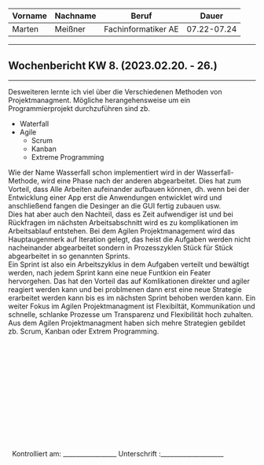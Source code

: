 #

| Vorname | Nachname | Beruf | Dauer |
|---|---|---|---|
|Marten| Meißner|Fachinformatiker AE|07.22-07.24|
---

## Wochenbericht KW 8.  (2023.02.20. - 26.)

---

Desweiteren lernte ich viel über die Verschiedenen Methoden von Projektmanagment.
Mögliche herangehensweise um ein Programmierprojekt durchzuführen sind zb.
- Waterfall
- Agile
    -  Scrum
    -  Kanban
    -  Extreme Programming

Wie der Name Wasserfall schon implementiert wird in der Wasserfall-Methode, wird eine Phase nach der anderen abgearbeitet.
Dies hat zum Vorteil, dass Alle Arbeiten aufeinander aufbauen können, dh. wenn bei der Entwicklung einer App erst die Anwendungen entwicklet wird und anschließend fangen die Desinger an die GUI fertig zubauen usw.  
Dies hat aber auch den Nachteil, dass es Zeit aufwendiger ist und bei Rückfragen im nächsten Arbeitsabschnitt wird es zu komplikationen im Arbeitsablauf entstehen.
Bei dem Agilen Projektmanagement wird das Hauptaugenmerk auf Iteration gelegt, das heist die Aufgaben werden nicht nacheinander abgearbeitet sondern in Prozesszyklen Stück für Stück abgearbeitet in so genannten Sprints.  
Ein Sprint ist also ein Arbeitszyklus in dem Aufgaben verteilt und bewältigt werden, nach jedem Sprint kann eine neue Funtkion ein Feater hervorgehen.
Das hat den Vorteil das auf Komlikationen direkter und agiler reagiert werden kann und bei problmenen dann erst eine neue Strategie erarbeitet werden kann bis es im nächsten Sprint behoben werden kann.
Ein weiter Fokus im Agilen Projektmanagment ist Flexibiltät, Kommunikation und schnelle, schlanke Prozesse um Transparenz und Flexibilität hoch zuhalten.
Aus dem Agilen Projektmanagment haben sich mehre Strategien gebildet zb. Scrum, Kanban oder Extrem Programming.


&nbsp;

\
\
\
\
\
\
\
\
\
\
\
&nbsp;
Kontrolliert am: _________________ Unterschrift  :____________________

